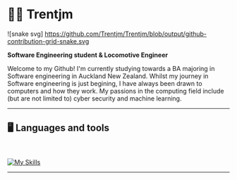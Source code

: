 # ✌🏽 Trentjm


![snake svg]
https://github.com/Trentjm/Trentjm/blob/output/github-contribution-grid-snake.svg


**Software Engineering student & Locomotive Engineer**

Welcome to my Github! I'm currently studying towards a BA majoring in Software engineering in Auckland New Zealand. Whilst my journey in Software engineering is just begining, I have always been drawn to computers and how they work. My passions in the computing field include (but are not limited to) cyber security and machine learning.

---

## <c> 🖥️ Languages and tools <c>
<br>

[![My Skills](https://skillicons.dev/icons?i=linux,cpp,swift,git,html,css)](https://skillicons.dev)

---
